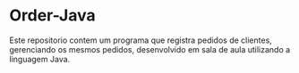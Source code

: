 # Order-Java
Este repositorio contem um programa que registra pedidos de clientes, gerenciando os mesmos pedidos, desenvolvido em sala de aula utilizando a linguagem Java.


